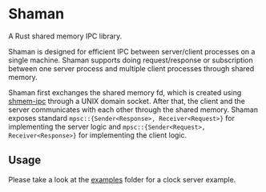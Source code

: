 # Shaman

A Rust shared memory IPC library.

Shaman is designed for efficient IPC between server/client processes on a single machine. 
Shaman supports doing request/response or subscription between one server process and multiple
client processes through shared memory.

Shaman first exchanges the shared memory fd, which is created using [shmem-ipc](https://github.com/diwic/shmem-ipc/) 
through a UNIX domain socket. After that, the client and the server communicates with each other through the shared memory.
Shaman exposes standard `mpsc::{Sender<Response>, Receiver<Request>}` for implementing the server logic and 
`mpsc::{Sender<Request>, Receiver<Response>}` for implementing the client logic.

## Usage

Please take a look at the [examples](examples) folder for a clock server example.
